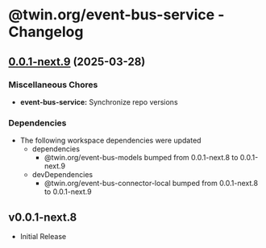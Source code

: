 # @twin.org/event-bus-service - Changelog

## [0.0.1-next.9](https://github.com/twinfoundation/event-bus/compare/event-bus-service-v0.0.1-next.8...event-bus-service-v0.0.1-next.9) (2025-03-28)


### Miscellaneous Chores

* **event-bus-service:** Synchronize repo versions


### Dependencies

* The following workspace dependencies were updated
  * dependencies
    * @twin.org/event-bus-models bumped from 0.0.1-next.8 to 0.0.1-next.9
  * devDependencies
    * @twin.org/event-bus-connector-local bumped from 0.0.1-next.8 to 0.0.1-next.9

## v0.0.1-next.8

- Initial Release
